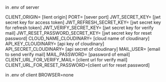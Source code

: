 in .env of server

CLIENT_ORIGIN= [lient origin]
PORT= [sever port]
JWT_SECRET_KEY= [jwt secret key for access token]
JWT_REFRESH_SECRET_KEY= [jwt secret key for refresh token]
JWT_VERIFY_SECRET_KEY= [jwt secret key for verify mail]
JWT_RESET_PASSWORD_SECRET_KEY= [jwt secret key for reset password]
CLOUD_NAME_CLOUDINARY= [cloud name of cloudinary]
API_KEY_CLOUDINARY= [api key of cloudinary]
API_SECRET_CLOUDINARY= [api secret of cloudinary]
MAIL_USER= [email to send verify mail]
MAIL_PASSWORD= [password of email]
CLIENT_URL_FOR_VERIFY_MAIL= [client url for verify mail]
CLIENT_URL_FOR_RESET_PASSWORD=[client url for reset password]

in .env of client
BROWSER=none